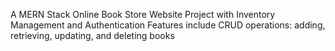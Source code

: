 A MERN Stack Online Book Store Website Project with Inventory Management and Authentication
Features include CRUD operations: adding, retrieving, updating, and deleting books
